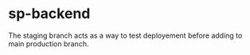 # sp-backend

The staging branch acts as a way to test deployement before adding to main production branch. 
